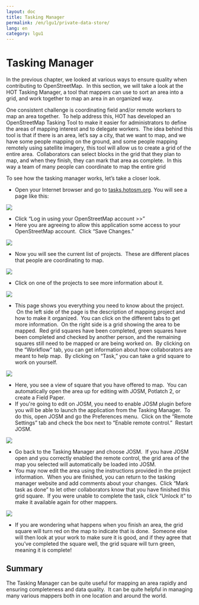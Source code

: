 ```yaml
---
layout: doc
title: Tasking Manager
permalink: /en/lgu1/private-data-store/
lang: en
category: lgu1
---
```


Tasking Manager
===============

In the previous chapter, we looked at various ways to ensure quality
when contributing to OpenStreetMap.  In this section, we will take a
look at the HOT Tasking Manager, a tool that mappers can use to sort an
area into a grid, and work together to map an area in an organized way.

One consistent challenge is coordinating field and/or remote workers to
map an area together.  To help address this, HOT has developed an
OpenStreetMap Tasking Tool to make it easier for administrators to
define the areas of mapping interest and to delegate workers.  The idea
behind this tool is that if there is an area, let’s say a city, that we
want to map, and we have some people mapping on the ground, and some
people mapping remotely using satellite imagery, this tool will allow us
to create a grid of the entire area.  Collaborators can select blocks in
the grid that they plan to map, and when they finish, they can mark that
area as complete.  In this way a team of many people can coordinate to
map the entire grid

To see how the tasking manager works, let’s take a closer look.

-   Open your Internet browser and go to
    [tasks.hotosm.org](http://tasks.hotosm.org). You will see a page
    like this:

![]({{site.baseurl}}/images/intermediate/en_int_ch5_image01.png)

-   Click “Log in using your OpenStreetMap account \>\>”
-   Here you are agreeing to allow this application some access to your
    OpenStreetMap account.  Click “Save Changes.”

![]({{site.baseurl}}/images/intermediate/en_int_ch5_image04.png)

-   Now you will see the current list of projects.  These are different
    places that people are coordinating to map.

![]({{site.baseurl}}/images/intermediate/en_int_ch5_image06.png)

-   Click on one of the projects to see more information about it.

![]({{site.baseurl}}/images/intermediate/en_int_ch5_image03.png)

-   This page shows you everything you need to know about the project.
     On the left side of the page is the description of mapping
    project and how to make it organized.  You can click on the
    different tabs to get more information.  On the right side is a grid
    showing the area to be mapped.  Red grid squares have been
    completed, green squares have been completed and checked by another
    person, and the remaining squares still need to be mapped or are
    being worked on.  By clicking on the “Workflow” tab, you can get
    information about how collaborators are meant to help map.  By
    clicking on “Task,” you can take a grid square to work on yourself.

![]({{site.baseurl}}/images/intermediate/en_int_ch5_image07.png)
    
-   Here, you see a view of square that you have offered to map.  You
    can automatically open the area up for editing with JOSM, Potlatch
    2, or create a Field Paper.
-   If you're going to edit on JOSM, you need to enable JOSM plugin
    before you will be able to launch the application from the Tasking
    Manager.  To do this, open JOSM and go the Preferences menu.  Click
    on the “Remote Settings” tab and check the box next to “Enable
    remote control.”  Restart JOSM.

![]({{site.baseurl}}/images/intermediate/en_int_ch5_image05.png)

-   Go back to the Tasking Manager and choose JOSM.  If you have JOSM
    open and you correctly enabled the remote control, the grid area of
    the map you selected will automatically be loaded into JOSM.
-   You may now edit the area using the instructions provided in the
    project information.  When you are finished, you can return to the
    tasking manager website and add comments about your changes.  Click
    “Mark task as done” to let other collaborators know that you have
    finished this grid square.  If you were unable to complete the task,
    click “Unlock it” to make it available again for other mappers.

![]({{site.baseurl}}/images/intermediate/en_int_ch5_image00.png)

-   If you are wondering what happens when you finish an area, the grid
    square will turn red on the map to indicate that is done.  Someone
    else will then look at your work to make sure it is good, and if
    they agree that you’ve completed the square well, the grid square
    will turn green, meaning it is complete!

Summary
-------

The Tasking Manager can be quite useful for mapping an area rapidly and
ensuring completeness and data quality.  It can be quite helpful in
managing many various mappers both in one location and around the world.
